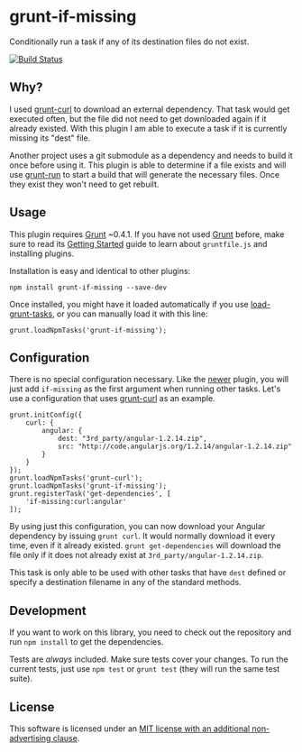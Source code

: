 grunt-if-missing
================

Conditionally run a task if any of its destination files do not exist.

[![Build Status](https://travis-ci.org/tests-always-included/grunt-if-missing.svg?branch=master)](https://travis-ci.org/tests-always-included/grunt-if-missing)


Why?
----

I used [grunt-curl] to download an external dependency.  That task would get executed often, but the file did not need to get downloaded again if it already existed.  With this plugin I am able to execute a task if it is currently missing its "dest" file.

Another project uses a git submodule as a dependency and needs to build it once before using it.  This plugin is able to determine if a file exists and will use [grunt-run] to start a build that will generate the necessary files.  Once they exist they won't need to get rebuilt.


Usage
-----

This plugin requires [Grunt] ~0.4.1.  If you have not used [Grunt] before, make sure to read its [Getting Started](http://gruntjs.com/getting-started) guide to learn about `gruntfile.js` and installing plugins.

Installation is easy and identical to other plugins:

    npm install grunt-if-missing --save-dev

Once installed, you might have it loaded automatically if you use [load-grunt-tasks], or you can manually load it with this line:

    grunt.loadNpmTasks('grunt-if-missing');


Configuration
-------------

There is no special configuration necessary.  Like the [newer] plugin, you will just add `if-missing` as the first argument when running other tasks.  Let's use a configuration that uses [grunt-curl] as an example.

    grunt.initConfig({
        curl: {
            angular: {
                dest: "3rd_party/angular-1.2.14.zip",
                src: "http://code.angularjs.org/1.2.14/angular-1.2.14.zip"
            }
        }
    });
    grunt.loadNpmTasks('grunt-curl');
    grunt.loadNpmTasks('grunt-if-missing');
    grunt.registerTask('get-dependencies', [
        'if-missing:curl:angular'
    ]);

By using just this configuration, you can now download your Angular dependency by issuing `grunt curl`.  It would normally download it every time, even if it already existed.  `grunt get-dependencies` will download the file only if it does not already exist at `3rd_party/angular-1.2.14.zip`.

This task is only able to be used with other tasks that have `dest` defined or specify a destination filename in any of the standard methods.


Development
-----------

If you want to work on this library, you need to check out the repository and run `npm install` to get the dependencies.

Tests are *always* included.  Make sure tests cover your changes.  To run the current tests, just use `npm test` or `grunt test` (they will run the same test suite).


License
-------

This software is licensed under an [MIT license with an additional non-advertising clause](LICENSE.md).


[grunt]: http://gruntjs.com/
[grunt-curl]: https://github.com/twolfson/grunt-curl
[grunt-run]: https://github.com/spenceralger/grunt-run
[load-grunt-tasks]: https://github.com/sindresorhus/load-grunt-tasks
[newer]: https://github.com/tschaub/grunt-newer
